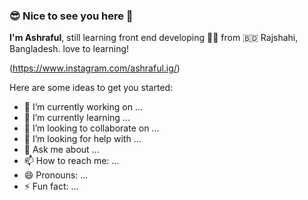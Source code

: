 ### 😎 Nice to see you here 👋


**I'm Ashraful**, still learning front end developing 🧑‍💻️  from 🇧🇩 Rajshahi, Bangladesh. love to learning!

(https://www.instagram.com/ashraful.ig/)

Here are some ideas to get you started:

- 🔭 I’m currently working on ...
- 🌱 I’m currently learning ...
- 👯 I’m looking to collaborate on ...
- 🤔 I’m looking for help with ...
- 💬 Ask me about ...
- 📫 How to reach me: ...
- 😄 Pronouns: ...
- ⚡ Fun fact: ...

